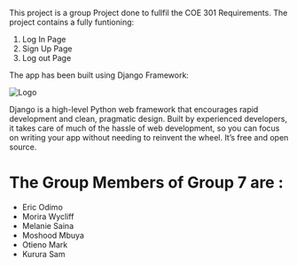 This project is a group Project done to fullfil the COE 301 Requirements.
The project contains a fully funtioning:
 1. Log In Page
 2. Sign Up Page 
 3. Log out Page 

The app has been built using Django Framework: 

![Logo](https://w7.pngwing.com/pngs/119/322/png-transparent-django-logo-django-project-web-framework-web-development-thumbnail.png)

Django is a high-level Python web framework that encourages rapid development and clean, pragmatic design. Built by experienced developers, it takes care of much of the hassle of web development, so you can focus on writing your app without needing to reinvent the wheel. It’s free and open source. 
 
# The Group Members of Group 7 are :
* Eric Odimo
* Morira Wycliff
* Melanie Saina
* Moshood Mbuya
* Otieno Mark	
* Kurura Sam
